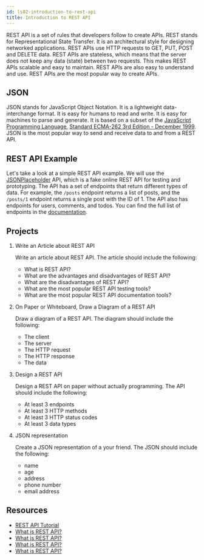```yaml
---
id: ls02-introduction-to-rest-api
title: Introduction to REST API
---
```


REST API is a set of rules that developers follow to create APIs. REST stands for Representational State Transfer. It is an architectural style for designing networked applications. REST APIs use HTTP requests to GET, PUT, POST and DELETE data. REST APIs are stateless, which means that the server does not keep any data (state) between two requests. This makes REST APIs scalable and easy to maintain. REST APIs are also easy to understand and use. REST APIs are the most popular way to create APIs.

## JSON

JSON stands for JavaScript Object Notation. It is a lightweight data-interchange format. It is easy for humans to read and write. It is easy for machines to parse and generate. It is based on a subset of the [JavaScript Programming Language](https://www.javascript.com/), [Standard ECMA-262 3rd Edition - December 1999](https://www.ecma-international.org/publications/standards). JSON is the most popular way to send and receive data to and from a REST API.

## REST API Example

Let's take a look at a simple REST API example. We will use the [JSONPlaceholder](https://jsonplaceholder.typicode.com/) API, which is a fake online REST API for testing and prototyping. The API has a set of endpoints that return different types of data. For example, the `/posts` endpoint returns a list of posts, and the `/posts/1` endpoint returns a single post with the ID of 1. The API also has endpoints for users, comments, and todos. You can find the full list of endpoints in the [documentation](https://jsonplaceholder.typicode.com/guide/).

## Projects

1. Write an Article about REST API
   
   Write an article about REST API. The article should include the following:

    - What is REST API?
    - What are the advantages and disadvantages of REST API?
    - What are the disadvantages of REST API?
    - What are the most popular REST API testing tools?
    - What are the most popular REST API documentation tools?

2. On Paper or Whiteboard, Draw a Diagram of a REST API
   
   Draw a diagram of a REST API. The diagram should include the following:

    - The client
    - The server
    - The HTTP request
    - The HTTP response
    - The data

3. Design a REST API
   
   Design a REST API on paper without actually programming. The API should include the following:

    - At least 3 endpoints
    - At least 3 HTTP methods
    - At least 3 HTTP status codes
    - At least 3 data types

4. JSON representation
   
    Create a JSON representation of a your friend. The JSON should include the following:
    
     - name
     - age
     - address
     - phone number
     - email address

## Resources

- [REST API Tutorial](https://www.restapitutorial.com/)
- [What is REST API?](https://www.codecademy.com/articles/what-is-rest)
- [What is REST API?](https://www.youtube.com/watch?v=7YcW25PHnAA)
- [What is REST API?](https://www.youtube.com/watch?v=Q-BpqyOT3a8)
- [What is REST API?](https://www.youtube.com/watch?v=7YcW25PHnAA)